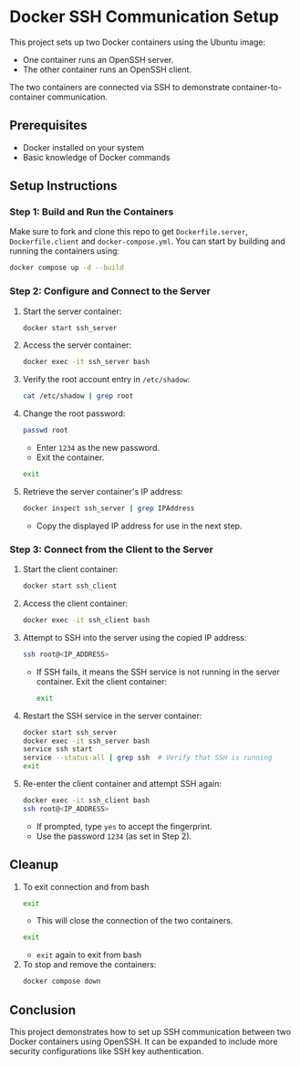# Docker SSH Communication Setup

This project sets up two Docker containers using the Ubuntu image:
- One container runs an OpenSSH server.
- The other container runs an OpenSSH client.

The two containers are connected via SSH to demonstrate container-to-container communication.

## Prerequisites
- Docker installed on your system
- Basic knowledge of Docker commands

## Setup Instructions

### Step 1: Build and Run the Containers
Make sure to fork and clone this repo to get `Dockerfile.server`, `Dockerfile.client` and `docker-compose.yml`.
You can start by building and running the containers using:
```sh
docker compose up -d --build
```

### Step 2: Configure and Connect to the Server
1. Start the server container:
   ```sh
   docker start ssh_server
   ```
2. Access the server container:
   ```sh
   docker exec -it ssh_server bash
   ```
3. Verify the root account entry in `/etc/shadow`:
   ```sh
   cat /etc/shadow | grep root
   ```
4. Change the root password:
   ```sh
   passwd root
   ```
   - Enter `1234` as the new password.
   - Exit the container.
   ```sh
   exit
   ```
5. Retrieve the server container's IP address:
   ```sh
   docker inspect ssh_server | grep IPAddress
   ```
   - Copy the displayed IP address for use in the next step.

### Step 3: Connect from the Client to the Server
1. Start the client container:
   ```sh
   docker start ssh_client
   ```
2. Access the client container:
   ```sh
   docker exec -it ssh_client bash
   ```
3. Attempt to SSH into the server using the copied IP address:
   ```sh
   ssh root@<IP_ADDRESS>
   ```
   - If SSH fails, it means the SSH service is not running in the server container. Exit the client container:
     ```sh
     exit
     ```
4. Restart the SSH service in the server container:
   ```sh
   docker start ssh_server
   docker exec -it ssh_server bash
   service ssh start
   service --status-all | grep ssh  # Verify that SSH is running
   exit
   ```
5. Re-enter the client container and attempt SSH again:
   ```sh
   docker exec -it ssh_client bash
   ssh root@<IP_ADDRESS>
   ```
   - If prompted, type `yes` to accept the fingerprint.
   - Use the password `1234` (as set in Step 2).

## Cleanup
1. To exit connection and from bash
   ```sh
   exit
   ```
   - This will close the connection of the two containers.
   ```sh
   exit
   ```
   - `exit` again to exit from bash
2. To stop and remove the containers:
   ```sh
   docker compose down  
   ```

## Conclusion
This project demonstrates how to set up SSH communication between two Docker containers using OpenSSH. It can be expanded to include more security configurations like SSH key authentication.

